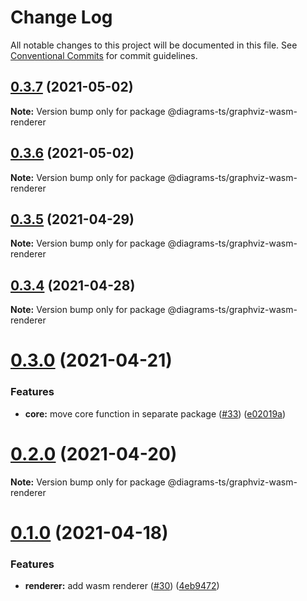 # Change Log

All notable changes to this project will be documented in this file.
See [Conventional Commits](https://conventionalcommits.org) for commit guidelines.

## [0.3.7](https://github.com/balles/diagrams-ts/compare/v0.3.6...v0.3.7) (2021-05-02)

**Note:** Version bump only for package @diagrams-ts/graphviz-wasm-renderer





## [0.3.6](https://github.com/balles/diagrams-ts/compare/v0.3.5...v0.3.6) (2021-05-02)

**Note:** Version bump only for package @diagrams-ts/graphviz-wasm-renderer





## [0.3.5](https://github.com/balles/diagrams-ts/compare/v0.3.4...v0.3.5) (2021-04-29)

**Note:** Version bump only for package @diagrams-ts/graphviz-wasm-renderer





## [0.3.4](https://github.com/balles/diagrams-ts/compare/v0.3.3...v0.3.4) (2021-04-28)

**Note:** Version bump only for package @diagrams-ts/graphviz-wasm-renderer





# [0.3.0](https://github.com/balles/diagrams-ts/compare/v0.2.1...v0.3.0) (2021-04-21)


### Features

* **core:** move core function in separate package ([#33](https://github.com/balles/diagrams-ts/issues/33)) ([e02019a](https://github.com/balles/diagrams-ts/commit/e02019aa2e00d95582313e50fdd7e49138a7e6f3))





# [0.2.0](https://github.com/balles/diagrams-ts/compare/v0.1.0...v0.2.0) (2021-04-20)

**Note:** Version bump only for package @diagrams-ts/graphviz-wasm-renderer





# [0.1.0](https://github.com/balles/diagrams-ts/compare/v0.0.5...v0.1.0) (2021-04-18)


### Features

* **renderer:** add wasm renderer ([#30](https://github.com/balles/diagrams-ts/issues/30)) ([4eb9472](https://github.com/balles/diagrams-ts/commit/4eb9472b5c6b206ee6ddc455f0748fc4fb375f82))
